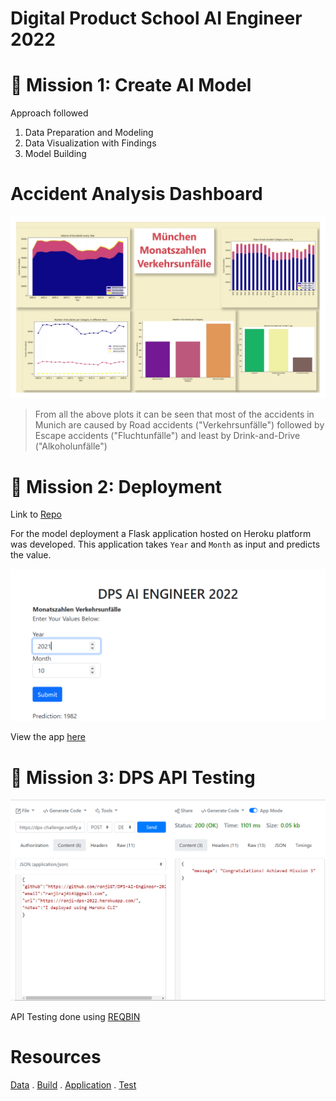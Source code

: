 # Digital Product School AI Engineer 2022

# 🚀 Mission 1: Create AI Model

Approach followed

1. Data Preparation and Modeling
2. Data Visualization with Findings
3. Model Building

Accident Analysis Dashboard
=======================

![](https://github.com/ranjiGT/DPS-AI-Engineer-2022/blob/main/plots/Dashboard_page-0001.jpg)

> From all the above plots it can be seen that most of the accidents in Munich are caused by Road accidents ("Verkehrsunfälle") followed by Escape accidents ("Fluchtunfälle") and least by Drink-and-Drive ("Alkoholunfälle") 

# 🚀 Mission 2: Deployment

Link to [Repo](https://github.com/ranjiGT/Heroku-DPS-ranji)

For the model deployment a Flask application hosted on Heroku platform was developed.
This application takes `Year` and `Month` as input and predicts the value.

![](https://github.com/ranjiGT/DPS-AI-Engineer-2022/blob/main/plots/Deploy_1.png)

View the app [here](https://ranji-dps-2022.herokuapp.com/)


# 🚀 Mission 3: DPS API Testing

![](https://github.com/ranjiGT/DPS-AI-Engineer-2022/blob/main/plots/Mission%203.png)

API Testing done using [REQBIN](https://reqbin.com/)

# Resources 

[Data](https://opendata.muenchen.de/dataset/monatszahlen-verkehrsunfaelle/resource/40094bd6-f82d-4979-949b-26c8dc00b9a7) . [Build](https://github.com/ranjiGT/DPS-AI-Engineer-2022/blob/dev/modeling.ipynb) . [Application](https://ranji-dps-2022.herokuapp.com/) . [Test](https://reqbin.com/)
